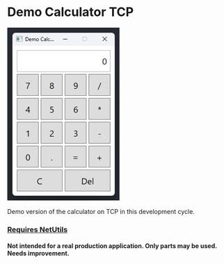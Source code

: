 ﻿# Demo Calculator TCP

![Screenshot](/img/screen.png)

Demo version of the calculator on TCP in this development cycle.

### [Requires NetUtils](https://github.com/ChronoBit/NetUtils)

#### Not intended for a real production application. Only parts may be used. Needs improvement.